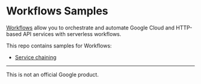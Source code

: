 # Workflows Samples

[Workflows](https://cloud.google.com/workflows) allow you to orchestrate and automate Google Cloud and HTTP-based API services with serverless workflows.

This repo contains samples for Workflows:

* [Service chaining](service-chaining)

-------

This is not an official Google product.
